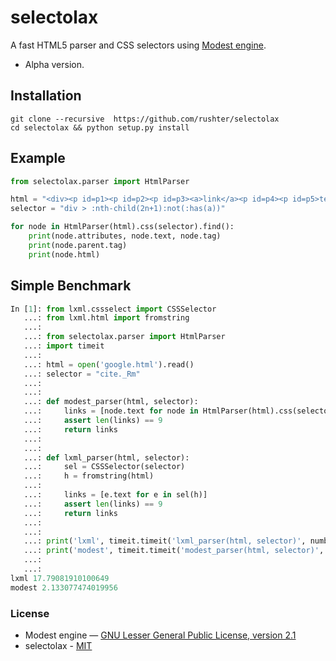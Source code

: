 # selectolax

A fast HTML5 parser and CSS selectors using [Modest engine](https://github.com/lexborisov/Modest/).

* Alpha version.

## Installation

```
git clone --recursive  https://github.com/rushter/selectolax
cd selectolax && python setup.py install
```

## Example

 
```python
from selectolax.parser import HtmlParser

html = "<div><p id=p1><p id=p2><p id=p3><a>link</a><p id=p4><p id=p5>text<p id=p6></div>"
selector = "div > :nth-child(2n+1):not(:has(a))"

for node in HtmlParser(html).css(selector).find():
    print(node.attributes, node.text, node.tag)
    print(node.parent.tag)
    print(node.html)

```


## Simple Benchmark 

```python
In [1]: from lxml.cssselect import CSSSelector
   ...: from lxml.html import fromstring
   ...:
   ...: from selectolax.parser import HtmlParser
   ...: import timeit
   ...:
   ...: html = open('google.html').read()
   ...: selector = "cite._Rm"
   ...:
   ...:
   ...: def modest_parser(html, selector):
   ...:     links = [node.text for node in HtmlParser(html).css(selector).find()]
   ...:     assert len(links) == 9
   ...:     return links
   ...:
   ...:
   ...: def lxml_parser(html, selector):
   ...:     sel = CSSSelector(selector)
   ...:     h = fromstring(html)
   ...:
   ...:     links = [e.text for e in sel(h)]
   ...:     assert len(links) == 9
   ...:     return links
   ...:
   ...:
   ...: print('lxml', timeit.timeit('lxml_parser(html, selector)', number=1000, globals=globals()))
   ...: print('modest', timeit.timeit('modest_parser(html, selector)', number=1000, globals=globals()))
   ...:
   ...:
lxml 17.79081910100649
modest 2.133077474019956
```

### License

* Modest engine — [GNU Lesser General Public License, version 2.1](https://github.com/lexborisov/Modest/blob/master/LICENSE)
* selectolax - [MIT](LICENSE)

